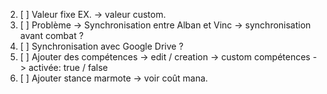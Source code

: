 2. [ ] Valeur fixe EX. -> valeur custom.
4. [ ] Problème -> Synchronisation entre Alban et Vinc -> synchronisation avant combat ?
5. [ ] Synchronisation avec Google Drive ?
6. [ ] Ajouter des compétences
    -> edit / creation
    -> custom compétences
    -> activée: true / false
10. [ ] Ajouter stance marmote -> voir coût mana.